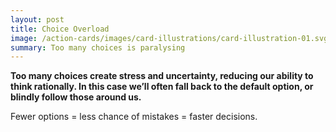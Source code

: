 ```yaml
---
layout: post
title: Choice Overload
image: /action-cards/images/card-illustrations/card-illustration-01.svg
summary: Too many choices is paralysing
---
```


**Too many choices create stress and uncertainty, reducing our ability to think rationally. In this case we’ll often fall back to the default option, or blindly follow those around us.**

Fewer options = less chance of mistakes = faster decisions.